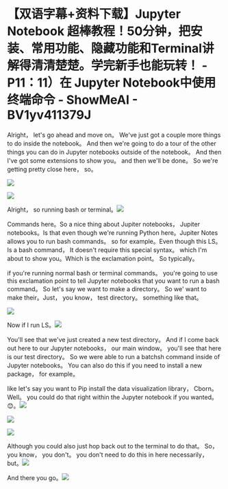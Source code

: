 # 【双语字幕+资料下载】Jupyter Notebook 超棒教程！50分钟，把安装、常用功能、隐藏功能和Terminal讲解得清清楚楚。学完新手也能玩转！ - P11：11）在 Jupyter Notebook中使用终端命令 - ShowMeAI - BV1yv411379J

Alright， let's go ahead and move on。 We've just got a couple more things to do inside the notebook。 And then we're going to do a tour of the other things you can do in Jupyter notebooks outside of the notebook。 And then I've got some extensions to show you。 and then we'll be done。 So we're getting pretty close here， so。

![](img/bf0b1fbde882381507b11138c74d9d67_1.png)

![](img/bf0b1fbde882381507b11138c74d9d67_2.png)

Alright， so running bash or terminal。![](img/bf0b1fbde882381507b11138c74d9d67_4.png)

Commands here。So a nice thing about Jupiter notebooks， Jupiter notebooks。Is that even though we're running Python here。Jupiter Notes allows you to run bash commands。 so for example。Even though this LS。Is a bash command， It doesn't require this special syntax。 which I'm about to show you。Which is the exclamation point。 So typically。

 if you're running normal bash or terminal commands。 you're going to use this exclamation point to tell Jupyter notebooks that you want to run a bash command。 So let's say we want to make a directory。 So we' want to make their。Just， you know， test directory。 something like that。

![](img/bf0b1fbde882381507b11138c74d9d67_6.png)

Now if I run LS。![](img/bf0b1fbde882381507b11138c74d9d67_8.png)

You'll see that we've just created a new test directory。 And if I come back out here to our Jupyter notebooks， our main window。 you'll see that here is our test directory。 So we were able to run a batchsh command inside of Jupyter notebooks。 You can also do this if you need to install a new package， for example。

 like let's say you want to Pip install the data visualization library， Cborn。 Well。 you could do that right within the Jupyter notebook if you wanted。😊。![](img/bf0b1fbde882381507b11138c74d9d67_10.png)

![](img/bf0b1fbde882381507b11138c74d9d67_11.png)

![](img/bf0b1fbde882381507b11138c74d9d67_12.png)

Although you could also just hop back out to the terminal to do that。 So， you know， you don't。 you don't need to do this in here necessarily， but。![](img/bf0b1fbde882381507b11138c74d9d67_14.png)

And there you go。![](img/bf0b1fbde882381507b11138c74d9d67_16.png)